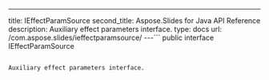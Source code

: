 ---
title: IEffectParamSource
second_title: Aspose.Slides for Java API Reference
description: Auxiliary effect parameters interface.
type: docs
url: /com.aspose.slides/ieffectparamsource/
---```
public interface IEffectParamSource
```

Auxiliary effect parameters interface.
